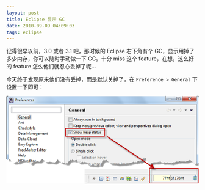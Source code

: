 ```yaml
---
layout: post
title: Eclipse 显示 GC
date: 2010-09-09 04:09:03
tags: eclipse
---
```


记得很早以前，3.0 或者 3.1 吧，那时候的 Eclipse 右下角有个 GC，显示用掉了多少内存，你可以随时手动做一下 GC。十分 miss 这个 feature，在想，这么好的 feature 怎么他们就忍心丢掉了呢...

今天终于发现原来他们没有丢掉，而是默认关掉了，在 `Preference > General` 下设置一下即可：

![](/images/posts/eclipse_pref_gc.png)